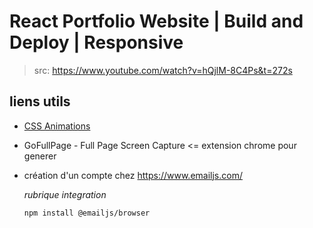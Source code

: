 # React Portfolio Website | Build and Deploy | Responsive 

> src: https://www.youtube.com/watch?v=hQjlM-8C4Ps&t=272s







## liens utils

* [CSS Animations](https://www.w3schools.com/css/css3_animations.asp)

* GoFullPage - Full Page Screen Capture <= extension chrome pour generer 

* création d'un compte chez https://www.emailjs.com/

  *rubrique integration*

  ```shell
  npm install @emailjs/browser
  ```

  